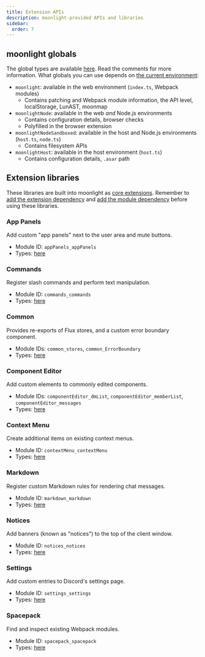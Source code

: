 ```yaml
---
title: Extension APIs
description: moonlight-provided APIs and libraries
sidebar:
  order: 7
---
```


## moonlight globals

The global types are available [here](https://github.com/moonlight-mod/moonlight/blob/main/packages/types/src/globals.ts). Read the comments for more information. What globals you can use depends on [the current environment](/ext-dev/cookbook#extension-entrypoints):

- `moonlight`: available in the web environment (`index.ts`, Webpack modules)
  - Contains patching and Webpack module information, the API level, localStorage, LunAST, moonmap
- `moonlightNode`: available in the web *and* Node.js environments
  - Contains configuration details, browser checks
  - Polyfilled in the browser extension
- `moonlightNodeSandboxed`: available in the host and Node.js environments (`host.ts`, `node.ts`)
  - Contains filesystem APIs
- `moonlightHost`: available in the host environment (`host.ts`)
  - Contains configuration details, `.asar` path

## Extension libraries

These libraries are built into moonlight as [core extensions](/dev/core-extensions). Remember to [add the extension dependency](/ext-dev/cookbook#using-another-extension-as-a-library) and [add the module dependency](/ext-dev/webpack#webpack-module-dependencies) before using these libraries.

### App Panels

Add custom "app panels" next to the user area and mute buttons.

- Module ID: `appPanels_appPanels`
- Types: [here](https://github.com/moonlight-mod/moonlight/blob/main/packages/types/src/coreExtensions/appPanels.ts)

### Commands

Register slash commands and perform text manipulation.

- Module ID: `commands_commands`
- Types: [here](https://github.com/moonlight-mod/moonlight/blob/main/packages/types/src/coreExtensions/commands.ts)

### Common

Provides re-exports of Flux stores, and a custom error boundary component.

- Module IDs: `common_stores`, `common_ErrorBoundary`
- Types: [here](https://github.com/moonlight-mod/moonlight/blob/main/packages/types/src/coreExtensions/common.ts)

### Component Editor

Add custom elements to commonly edited components.

- Module IDs: `componentEditor_dmList`, `componentEditor_memberList`, `componentEditor_messages`
- Types: [here](https://github.com/moonlight-mod/moonlight/blob/main/packages/types/src/coreExtensions/componentEditor.ts)

### Context Menu

Create additional items on existing context menus.

- Module ID: `contextMenu_contextMenu`
- Types: [here](https://github.com/moonlight-mod/moonlight/blob/main/packages/types/src/coreExtensions/contextMenu.ts)

### Markdown

Register custom Markdown rules for rendering chat messages.

- Module ID: `markdown_markdown`
- Types: [here](https://github.com/moonlight-mod/moonlight/blob/main/packages/types/src/coreExtensions/markdown.ts)

### Notices

Add banners (known as "notices") to the top of the client window.

- Module ID: `notices_notices`
- Types: [here](https://github.com/moonlight-mod/moonlight/blob/main/packages/types/src/coreExtensions/notices.ts)

### Settings

Add custom entries to Discord's settings page.

- Module ID: `settings_settings`
- Types: [here](https://github.com/moonlight-mod/moonlight/blob/main/packages/types/src/coreExtensions/settings.ts)

### Spacepack

Find and inspect existing Webpack modules.

- Module ID: `spacepack_spacepack`
- Types: [here](https://github.com/moonlight-mod/moonlight/blob/main/packages/types/src/coreExtensions/spacepack.ts)

